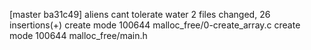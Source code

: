 [master ba31c49] aliens cant tolerate water
 2 files changed, 26 insertions(+)
 create mode 100644 malloc_free/0-create_array.c
 create mode 100644 malloc_free/main.h
